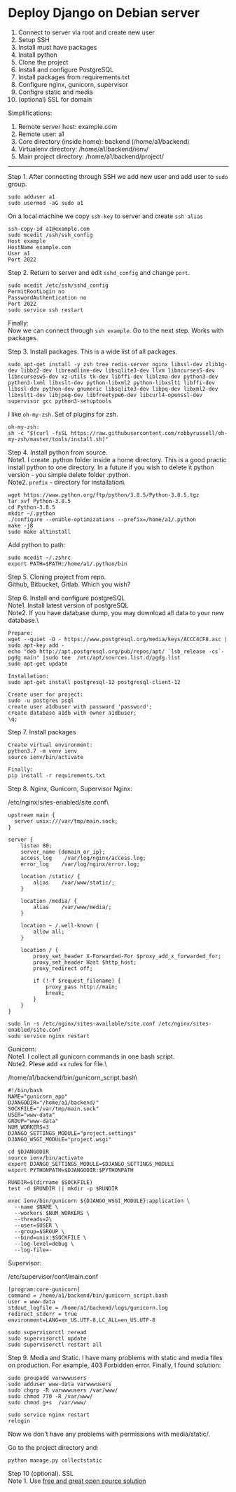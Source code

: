 # Deploy Django on Debian server

1. Connect to server via root and create new user
2. Setup SSH
3. Install must have packages
4. Install python
5. Clone the project
6. Install and configure PostgreSQL
7. Install packages from requirements.txt
8. Configure nginx, gunicorn, supervisor
9. Configre static and media
10. (optional) SSL for domain

Simplifications:
1. Remote server host: example.com
2. Remote user: a1
3. Core directory (inside home): backend (/home/a1/backend)
4. Virtualenv directory: /home/a1/backend/ienv/
5. Main project directory: /home/a1/backend/project/

-----
Step 1. After connecting through SSH we add new user and add user to `sudo` group.
```
sudo adduser a1
sudo usermod -aG sudo a1
```

On a local machine we copy `ssh-key` to server and create `ssh alias`
```
ssh-copy-id a1@example.com
sudo mcedit /ssh/ssh_config
Host example
HostName example.com
User a1
Port 2022
```

Step 2. Return to server and edit `sshd_config` and change `port`.
```
sudo mcedit /etc/ssh/sshd_config
PermitRootLogin no
PasswordAuthentication no
Port 2022
sudo service ssh restart
```

Finally: \
Now we can connect through `ssh example`. Go to the next step. Works with packages.

Step 3. Install packages.
This is a wide list of all packages.
```
sudo apt-get install -y zsh tree redis-server nginx libssl-dev zlib1g-dev libbz2-dev libreadline-dev libsqlite3-dev llvm libncurses5-dev libncursesw5-dev xz-utils tk-dev libffi-dev liblzma-dev python3-dev python3-lxml libxslt-dev python-libxml2 python-libxslt1 libffi-dev libssl-dev python-dev gnumeric libsqlite3-dev libpq-dev libxml2-dev libxslt1-dev libjpeg-dev libfreetype6-dev libcurl4-openssl-dev supervisor gcc python3-setuptools
```

I like `oh-my-zsh`. Set of plugins for zsh.
```
oh-my-zsh:
sh -c "$(curl -fsSL https://raw.githubusercontent.com/robbyrussell/oh-my-zsh/master/tools/install.sh)"
```
Step 4. Install python from source.\
Note1. I create .python folder inside a home directory. This is a good practic install python to one directory.
In a future if you wish to delete it python version - you simple delete folder .python.\
Note2. `prefix` - directory for installation\
```
wget https://www.python.org/ftp/python/3.8.5/Python-3.8.5.tgz
tar xvf Python-3.8.5
cd Python-3.8.5
mkdir ~/.python
./configure --enable-optimizations --prefix=/home/a1/.python
make -j8
sudo make altinstall
```

Add python to path:
```
sudo mcedit ~/.zshrc
export PATH=$PATH:/home/a1/.python/bin
```

Step 5. Cloning project from repo.\
Github, Bitbucket, Gitlab. Which you wish?

Step 6. Install and configure postgreSQL\
Note1. Install latest version of postgreSQL\
Note2. If you have database dump, you may download all data to your new database.\

```
Prepare:
wget --quiet -O - https://www.postgresql.org/media/keys/ACCC4CF8.asc | sudo apt-key add -
echo "deb http://apt.postgresql.org/pub/repos/apt/ `lsb_release -cs`-pgdg main" |sudo tee  /etc/apt/sources.list.d/pgdg.list
sudo apt-get update

Installation:
sudo apt-get install postgresql-12 postgresql-client-12

Create user for project:
sudo -u postgres psql
create user a1dbuser with password 'password';
create database a1db with owner a1dbuser;
\q;
```

Step 7. Install packages
```
Create virtual environment:
python3.7 -m venv ienv
source ienv/bin/activate

Finally:
pip install -r requirements.txt

```

Step 8. Nginx, Gunicorn, Supervisor
Nginx:

/etc/nginx/sites-enabled/site.conf\

```
upstream main {
  server unix:///var/tmp/main.sock;
}

server {
    listen 80;
    server_name {domain_or_ip};
    access_log    /var/log/nginx/access.log;
    error_log    /var/log/nginx/error.log;

    location /static/ {
        alias    /var/www/static/;
    }

    location /media/ {
        alias    /var/www/media/;
    }
    
    location ~ /.well-known {
        allow all;
    }

    location / {
        proxy_set_header X-Forwarded-For $proxy_add_x_forwarded_for;
        proxy_set_header Host $http_host;
        proxy_redirect off;

        if (!-f $request_filename) {
            proxy_pass http://main;
            break;
        }
    }
}

sudo ln -s /etc/nginx/sites-available/site.conf /etc/nginx/sites-enabled/site.conf
sudo service nginx restart
```

Gunicorn: \
Note1. I collect all gunicorn commands in one bash script.\
Note2. Plese add +x rules for file.\

/home/a1/backend/bin/gunicorn_script.bash\
```
#!/bin/bash
NAME="gunicorn_app"                                 
DJANGODIR="/home/a1/backend/"      
SOCKFILE="/var/tmp/main.sock"
USER="www-data"                                
GROUP="www-data"                     
NUM_WORKERS=3                           
DJANGO_SETTINGS_MODULE="project.settings"           
DJANGO_WSGI_MODULE="project.wsgi" 

cd $DJANGODIR
source ienv/bin/activate
export DJANGO_SETTINGS_MODULE=$DJANGO_SETTINGS_MODULE
export PYTHONPATH=$DJANGODIR:$PYTHONPATH

RUNDIR=$(dirname $SOCKFILE)
test -d $RUNDIR || mkdir -p $RUNDIR

exec ienv/bin/gunicorn ${DJANGO_WSGI_MODULE}:application \
  --name $NAME \
  --workers $NUM_WORKERS \
  --threads=2\
  --user=$USER \
  --group=$GROUP \
  --bind=unix:$SOCKFILE \
  --log-level=debug \
  --log-file=-
```

Supervisor:

/etc/supervisor/conf/main.conf

```
[program:core-gunicorn]
command = /home/a1/backend/bin/gunicorn_script.bash
user = www-data                                                         
stdout_logfile = /home/a1/backend/logs/gunicorn.log  
redirect_stderr = true                                    
environment=LANG=en_US.UTF-8,LC_ALL=en_US.UTF-8

sudo supervisorctl reread
sudo supervisorctl update
sudo supervisorctl restart all
```

Step 9. Media and Static.
I have many problems with static and media files on production.
For example, 403 Forbidden error.
Finally, I found solution:

```
sudo groupadd varwwwusers
sudo adduser www-data varwwwusers
sudo chgrp -R varwwwusers /var/www/
sudo chmod 770 -R /var/www/
sudo chmod g+s  /var/www/

sudo service nginx restart
relogin
```
Now we don't have any problems with permissions with media/static/.

Go to the project directory and:
```
python manage.py collectstatic
```

Step 10 (optional). SSL \
Note 1. Use [free and great open source solution](https://letsencrypt.org/)



